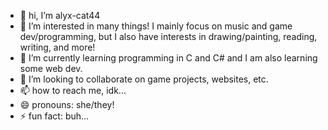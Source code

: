 - 👋 hi, I’m alyx-cat44
- 👀 I’m interested in many things! I mainly focus on music and game dev/programming, but I also have interests in drawing/painting, reading, writing, and more!
- 🌱 I’m currently learning programming in C and C# and I am also learning some web dev.
- 💞️ I’m looking to collaborate on game projects, websites, etc.
- 📫 how to reach me, idk...
- 😄 pronouns: she/they!
- ⚡ fun fact: buh...

<!---
alyx-cat44/alyx-cat44 is a ✨ special ✨ repository because its `README.md` (this file) appears on your GitHub profile.
You can click the Preview link to take a look at your changes.
--->
